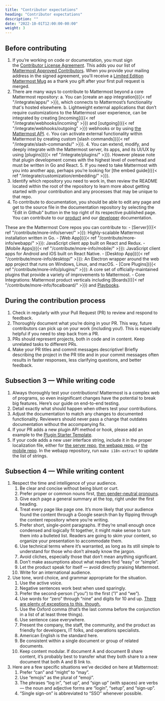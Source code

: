 ```yaml
---
title: "Contributor expectations"
heading: "Contributor expectations"
description: ""
date: "2022-10-01T12:00:00-00:00"
weight: 3
---
```


## Before contributing

1. If you’re working on code or documentation, you must sign the [Contributor License Agreement](https://mattermost.com/mattermost-contributor-agreement/). This adds you our list of [Mattermost Approved Contributors](https://docs.google.com/spreadsheets/d/1NTCeG-iL_VS9bFqtmHSfwETo5f-8MQ7oMDE5IUYJi_Y/pubhtml?gid=0&single=true). When you provide your mailing address in the signed agreement, you'll receive a [Limited Edition Mattermost Mug](https://forum.mattermost.com/t/limited-edition-mattermost-mugs/143) as a thank you gift after your first pull request is merged.
2. There are many ways to contribute to Mattermost beyond a core Mattermost repository:
    a. You can [create an app integration]({{< ref "/integrate/apps/" >}}), which connects to Mattermost’s functionality that's hosted elsewhere.
    b. Lightweight external applications that don’t require customizations to the Mattermost user experience, can be integrated by creating [incoming]({{< ref "/integrate/webhooks/incoming" >}}) and [outgoing]({{< ref "/integrate/webhooks/outgoing" >}}) webhooks or by using [the Mattermost API](https://api.mattermost.com/).
    c. You can activate external functionality within Mattermost by creating custom [slash commands]({{< ref "/integrate/slash-commands/" >}}).
    4. You can extend, modify, and deeply integrate with the Mattermost server, its apps, and its UI/UX by using [plugins]({{< ref "/integrate/plugins/" >}}). However please note that plugin development comes with the highest level of overhead and must be written in Go and React.
    5. If you need to take Mattermost with you into another app, perhaps you’re looking for [the embed guide]({{< ref "/integrate/customization/embedding/" >}}).
3. Identify which repository you need to work in, then review the README located within the root of the repository to learn more about getting started with your contribution and any processes that may be unique to that repo.
4. To contribute to documentation, you should be able to edit any page and get to the source file in the documentation repository by selecting the "Edit in Github" button in the top right of its respective published page. You can contribute to our [product](https://docs.mattermost.com/) and our [developer](https://developers.mattermost.com/) documentation. 

These are the Mattermost Core repos you can contribute to:
    - [Server]({{< ref "/contribute/more-info/server/" >}}): Highly-scalable Mattermost installation written in Go.
    - [Web App]({{< ref "/contribute/more-info/webapp/" >}}): JavaScript client app built on React and Redux.
    - [Mobile Apps]({{< ref "/contribute/more-info/mobile/" >}}): JavaScript client apps for Android and iOS built on React Native.
    - [Desktop App]({{< ref "/contribute/more-info/desktop/" >}}): An Electron wrapper around the web app project that runs on Windows, Linux, and macOS.
    - [Core Plugins]({{< ref "/contribute/more-info/plugins/" >}}): A core set of officially-maintained plugins that provide a variety of improvements to Mattermost.
    - Core Integrations: Mattermost product verticals including [Boards]({{< ref "/contribute/more-info/focalboard/" >}}) and [Playbooks](https://github.com/mattermost/mattermost-plugin-playbooks).

## During the contribution process

1. Check in regularly with your Pull Request (PR) to review and respond to feedback. 
2. Thoroughly document what you’re doing in your PR. This way, future contributors can pick up on your work (including you!). This is especially helpful if you need to step back from a PR.
3. PRs should represent projects, both in code and in content. Keep unrelated tasks to different PRs.
4. Make your PR titles and commit messages descriptive! Briefly describing the project in the PR title and in your commit messages often results in faster responses, less clarifying questions, and better feedback.

## Subsection 3 — While writing code

1. Always thoroughly test your contributions! Mattermost is a complex web of programs, so even insignificant changes have the potential to break big features. Here’s our guide on end-to-end testing.
2. Detail exactly what should happen when others test your contributions.
3. Adjust the documentation to match any changes to documented functionality. Reviewers should never pass a change that outdates documentation without the accompanying fix.
4. If your PR adds a new plugin API method or hook, please add an example to the [Plugin Starter Template](https://github.com/mattermost/mattermost-plugin-starter-template).
5. If your code adds a new user interface string, include it in the proper localization file, either for [the server repo](https://github.com/mattermost/mattermost-server/blob/master/i18n/en.json), [the webapp repo](https://github.com/mattermost/mattermost-webapp/blob/master/i18n/en.json), or [the mobile repo](https://github.com/mattermost/mattermost-mobile/blob/master/assets/base/i18n/en.json). In the webapp repository, run `make i18n-extract` to update the list of strings.

## Subsection 4 — While writing content

1. Respect the time and intelligence of your audience.
    1. Be clear and concise without being blunt or curt.
    2. Prefer proper or common nouns first, [then gender-neutral pronouns](https://apastyle.apa.org/style-grammar-guidelines/grammar/singular-they).
    3. Give each page a general summary at the top, right under the first heading.
    4. Treat every page like page one. It’s more likely that your audience found the content through a Google search than by flipping through the content repository where you’re writing.
    5. Prefer short, single-point paragraphs. If they’re small enough once condensed and logically fit together, it might make sense to turn them into a bulleted list. Readers are going to skim your content, so organize your presentation to accommodate them.
    6. Use technical terms where it’s warranted, as long as its still simple to understand for those who don’t already know the jargon.
    7. Avoid cliches, especially those that don’t mean anything significant.
    8. Don’t make assumptions about what readers find “easy” or “simple”.
    9. Let the product speak for itself — avoid directly praising Mattermost.
    10. Write for an international audience.
2. Use tone, word choice, and grammar appropriate for the situation.
    1. Use the active voice.
    2. Negative sentences work best when used sparingly.
    3. Prefer the second-person (”you”) to the first (”I” and “we”).
    4. Use words for “zero” through “nine” and digits for 10 and up. [There are plenty of exceptions to this, though.](https://apastyle.apa.org/style-grammar-guidelines/numbers/numerals)
    5. Use the Oxford comma (that’s the last comma before the conjunction in a list of at least three things).
    6. Use sentence case everywhere.
    7. Present the company, the staff, the community, and the product as friendly for developers, IT folks, and operations specialists.
    8. American English is the standard here.
    9. Be consistent within a single document or group of related documents.
    10. Keep content modular. If document A and document B share content, it’s probably best to transfer what they both share to a new document that both A and B link to.
3. Here are a few specific situations we’ve decided on here at Mattermost:
    1. Prefer “can” and “might” to “may”.
    2. Use “emojis” as the plural of “emoji”.
    3. The phrases “log in”, “set up”, and “sign up” (with spaces) are verbs — the noun and adjective forms are “login”, “setup”, and “sign-up”.
    4. “Single sign-on” is abbreviated to “SSO” whenever possible.
